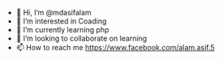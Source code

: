 - 👋 Hi, I’m @mdasifalam
- 👀 I’m interested in Coading
- 🌱 I’m currently learning php
- 💞️ I’m looking to collaborate on learning
- 📫 How to reach me https://www.facebook.com/alam.asif.5

<!---
mdasifalam/mdasifalam is a ✨ special ✨ repository because its `README.md` (this file) appears on your GitHub profile.
You can click the Preview link to take a look at your changes.
--->
